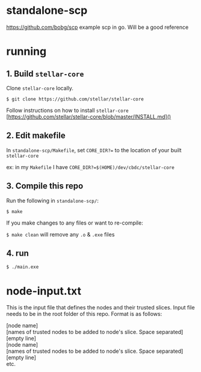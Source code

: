 # standalone-scp

https://github.com/bobg/scp
example scp in go.  Will be a good reference

# running
## 1. Build `stellar-core`
Clone `stellar-core` locally.
```
$ git clone https://github.com/stellar/stellar-core
```
Follow instructions on how to install `stellar-core` [https://github.com/stellar/stellar-core/blob/master/INSTALL.md]()

## 2. Edit makefile
In `standalone-scp/Makefile`, set `CORE_DIR?=` to the location of your built `stellar-core`

ex: in my `Makefile` I have `CORE_DIR?=$(HOME)/dev/cbdc/stellar-core`

## 3. Compile this repo
Run the following in `standalone-scp/`:

`$ make`

If you make changes to any files or want to re-compile:

`$ make clean` will remove any `.o` & `.exe` files

## 4. run
`$ ./main.exe`

# node-input.txt
This is the input file that defines the nodes and their trusted slices.
Input file needs to be in the root folder of this repo.
Format is as follows:

[node name]<br />
[names of trusted nodes to be added to node's slice.  Space separated]<br />
[empty line]<br />
[node name]<br />
[names of trusted nodes to be added to node's slice.  Space separated]<br />
[empty line]<br />
etc.
